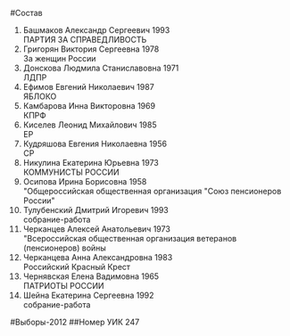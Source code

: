 #Состав
1. Башмаков Александр Сергеевич 1993   
    ПАРТИЯ ЗА СПРАВЕДЛИВОСТЬ
2. Григорян Виктория Сергеевна 1978   
    За женщин России
3. Донскова Людмила Станиславовна 1971   
    ЛДПР
4. Ефимов Евгений Николаевич 1987   
    ЯБЛОКО
5. Камбарова Инна Викторовна 1969   
    КПРФ
6. Киселев Леонид Михайлович 1985   
    ЕР
7. Кудряшова Евгения Николаевна 1956   
    СР
8. Никулина Екатерина Юрьевна 1973   
    КОММУНИСТЫ РОССИИ
9. Осипова Ирина Борисовна 1958   
    "Общероссийская общественная организация "Союз пенсионеров России"
10. Тулубенский Дмитрий Игоревич 1993   
    собрание-работа
11. Черканцев Алексей Анатольевич 1973   
    "Всероссийская общественная организация ветеранов (пенсионеров) войны
12. Черканцева Анна Александровна 1983   
    Российский Красный Крест
13. Чернявская Елена Вадимовна 1965   
    ПАТРИОТЫ РОССИИ
14. Шейна Екатерина Сергеевна 1992   
    собрание-работа

#Выборы-2012
##Номер УИК
247